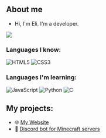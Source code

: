 ## About me
- Hi, I'm Eli. I'm a developer.

![](https://komarev.com/ghpvc/?username=elisz11&abbreviated=true&style=for-the-badge)

### Languages I know:
![HTML5](https://img.shields.io/badge/HTML5-E34F26?style=for-the-badge&logo=html5&logoColor=white) ![CSS3](https://img.shields.io/badge/CSS3-1572B6?style=for-the-badge&logo=css3&logoColor=white)

### Languages I'm learning:
![JavaScript](https://img.shields.io/badge/JavaScript-F7DF1E?style=for-the-badge&logo=javascript&logoColor=black) ![Python](https://img.shields.io/badge/Python-3776AB?style=for-the-badge&logo=python&logoColor=white) ![C](https://img.shields.io/badge/C-00599C?style=for-the-badge&logo=c&logoColor=white)

## My projects:
- 🌐 [My Website](https://github.com/elisz11/elisz11.com)
- 🤖 [Discord bot for Minecraft servers](https://github.com/Elisz11/Discord-Bot-for-Minecraft-Server-Status)
